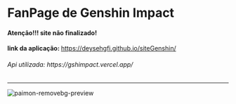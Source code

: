 <h1>FanPage de Genshin Impact</h1>

<h4>Atenção!!! site não finalizado!</h4>

<strong>link da aplicação: </strong>https://deysehgfi.github.io/siteGenshin/
<br>
<h6> Api utilizada: https://gshimpact.vercel.app/</h6>
<hr>


![paimon-removebg-preview](https://github.com/Deysehgfi/siteGenshin/assets/138785041/88ab5803-1cd4-4168-97c8-45b017421936)
